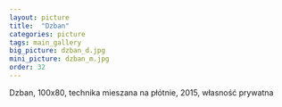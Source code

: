```yaml
---
layout: picture
title:  "Dzban"
categories: picture
tags: main_gallery
big_picture: dzban_d.jpg
mini_picture: dzban_m.jpg
order: 32
---
```

Dzban, 100x80, technika mieszana na płótnie, 2015, własność prywatna
